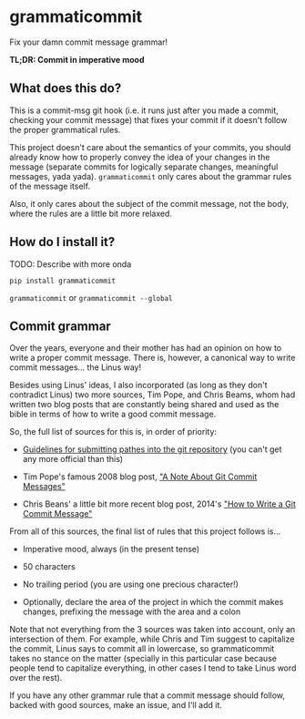 # grammaticommit

Fix your damn commit message grammar!

**TL;DR: Commit in imperative mood**

## What does this do?

This is a commit-msg git hook (i.e. it runs just after you made a commit, checking your commit message) that fixes your commit if it doesn't follow the proper grammatical rules.

This project doesn't care about the semantics of your commits, you should already know how to properly convey the idea of your changes in the message (separate commits for logically separate changes, meaningful messages, yada yada). `grammaticommit` only cares about the grammar rules of the message itself.

Also, it only cares about the subject of the commit message, not the body, where the rules are a little bit more relaxed.

## How do I install it?

TODO: Describe with more onda

`pip install grammaticommit`

`grammaticommit` or `grammaticommit --global`

## Commit grammar

Over the years, everyone and their mother has had an opinion on how to write a proper commit message. There is, however, a canonical way to write commit messages... the Linus way!

Besides using Linus' ideas, I also incorporated (as long as they don't contradict Linus) two more sources, Tim Pope, and Chris Beams, whom had written two blog posts that are constantly being shared and used as the bible in terms of how to write a good commit message.

So, the full list of sources for this is, in order of priority:

- [Guidelines for submitting pathes into the git repository](https://git.kernel.org/pub/scm/git/git.git/tree/Documentation/SubmittingPatches?id=HEAD#n133) (you can't get any more official than this)

- Tim Pope's famous 2008 blog post, ["A Note About Git Commit Messages"](https://tbaggery.com/2008/04/19/a-note-about-git-commit-messages.html)

- Chris Beans' a little bit more recent blog post, 2014's ["How to Write a Git Commit Message"](https://chris.beams.io/posts/git-commit/)

From all of this sources, the final list of rules that this project follows is...

- Imperative mood, always (in the present tense)

- 50 characters

- No trailing period (you are using one precious character!)

- Optionally, declare the area of the project in which the commit makes changes, prefixing the message with the area and a colon

Note that not everything from the 3 sources was taken into account, only an intersection of them. For example, while Chris and Tim suggest to capitalize the commit, Linus says to commit all in lowercase, so grammaticommit takes no stance on the matter (specially in this particular case because people tend to capitalize everything, in other cases I tend to take Linus word over the rest).

If you have any other grammar rule that a commit message should follow, backed with good sources, make an issue, and I'll add it.
